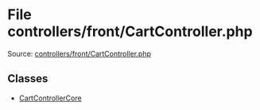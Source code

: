 File controllers/front/CartController.php
=========

Source: [controllers/front/CartController.php](https://github.com/PrestaShop/PrestaShop/blob/1.6.0.13/controllers/front/CartController.php)


Classes
-------

* [CartControllerCore](class.CartControllerCore.md)


